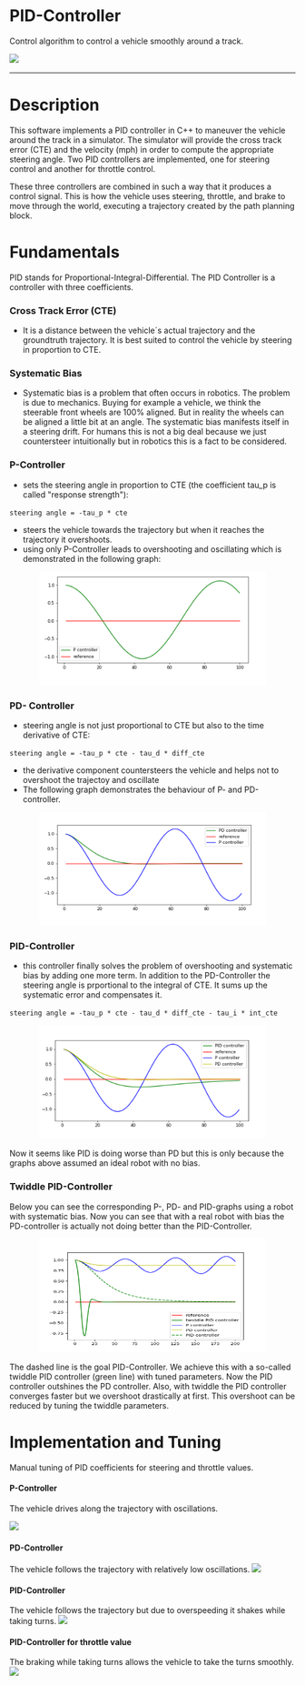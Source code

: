 # PID-Controller
Control algorithm to control a vehicle smoothly around a track.

![](results/pid_brake.gif)

---
# Description
This software implements a PID controller in C++ to maneuver the vehicle around the track in a simulator. The simulator will provide the cross track error (CTE) and the velocity (mph) in order to compute the appropriate steering angle.
Two PID controllers are implemented, one for steering control and another for throttle control.

These three controllers are combined in such a way that it produces a control signal. This is how the vehicle uses steering, throttle, and brake to move through the world, executing a trajectory created by the path planning block.

# Fundamentals
PID stands for Proportional-Integral-Differential. The PID Controller is a controller with three coefficients.

 ### Cross Track Error (CTE)
 * It is a distance between the vehicle´s actual trajectory and the groundtruth trajectory. It is best suited to control the vehicle by steering in proportion to CTE.
 
 ### Systematic Bias
* Systematic bias is a problem that often occurs in robotics. The problem is due to mechanics. Buying for example a vehicle, we think the steerable front wheels are 100% aligned. But in reality the wheels can be aligned a little bit at an angle. The systematic bias manifests itself in a steering drift. For humans this is not a big deal because we just countersteer intuitionally but in robotics this is a fact to be considered. 
 
### P-Controller 
* sets the steering angle in proportion to CTE (the coefficient tau_p is called "response strength"):

`steering angle = -tau_p * cte`

* steers the vehicle towards the trajectory but when it reaches the trajectory it overshoots.
* using only P-Controller leads to overshooting and oscillating which is demonstrated in the following graph:

<p align="center">
  <img width="400" height="200" src="readme_data/p.png">
</p>

### PD- Controller 
* steering angle is not just proportional to CTE but also to the time derivative of CTE:

`steering angle = -tau_p * cte - tau_d * diff_cte`

* the derivative component countersteers the vehicle and helps not to overshoot the trajectoy and oscillate
* The following graph demonstrates the behaviour of P- and PD-controller.

<p align="center">
  <img width="400" height="200" src="readme_data/pd.png">
</p>

### PID-Controller
* this controller finally solves the problem of overshooting and systematic bias by adding one more term. In addition to the PD-Controller the steering angle is prportional to the integral of CTE. It sums up the systematic error and compensates it.

`steering angle = -tau_p * cte - tau_d * diff_cte - tau_i * int_cte`

<p align="center">
  <img width="400" height="200" src="readme_data/pid.png">
</p>

Now it seems like PID is doing worse than PD but this is only because the graphs above assumed an ideal robot with no bias. 

### Twiddle PID-Controller
Below you can see the corresponding P-, PD-  and PID-graphs using a robot with systematic bias. Now you can see that with a real robot with bias the PD-controller is actually not doing better than the PID-Controller.

<p align="center">
  <img width="400" height="200" src="readme_data/twiddle.png">
</p>

The dashed line is the goal PID-Controller. We achieve this with a so-called twiddle PID controller (green line) with tuned parameters.
Now the PID controller outshines the PD controller. Also, with twiddle the PID controller converges faster but we overshoot drastically at first. This overshoot can be reduced by tuning the twiddle parameters.

# Implementation and Tuning
Manual tuning of PID coefficients for steering and throttle values.

#### P-Controller
The vehicle drives along the trajectory with oscillations.

![](readme_data/p.gif)

#### PD-Controller
The vehicle follows the trajectory with relatively low oscillations.
![](readme_data/d.gif)

#### PID-Controller 
The vehicle follows the trajectory but due to overspeeding it shakes while taking turns.
![](readme_data/pid.gif)

#### PID-Controller for throttle value
The braking while taking turns allows the vehicle to take the turns smoothly.
![](readme_data/pid_brake.gif)
